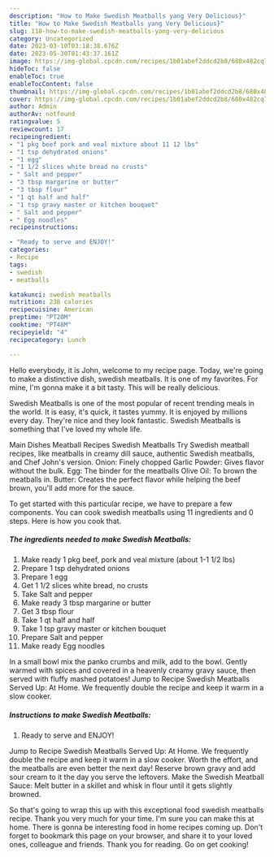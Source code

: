 ```yaml
---
description: "How to Make Swedish Meatballs yang Very Delicious}"
title: "How to Make Swedish Meatballs yang Very Delicious}"
slug: 118-how-to-make-swedish-meatballs-yang-very-delicious
category: Uncategorized
date: 2023-03-10T03:18:38.676Z
date: 2023-05-30T01:43:37.161Z
image: https://img-global.cpcdn.com/recipes/1b01abef2ddcd2b8/680x482cq70/swedish-meatballs-recipe-main-photo.jpg
hideToc: false
enableToc: true
enableTocContent: false
thumbnail: https://img-global.cpcdn.com/recipes/1b01abef2ddcd2b8/680x482cq70/swedish-meatballs-recipe-main-photo.jpg
cover: https://img-global.cpcdn.com/recipes/1b01abef2ddcd2b8/680x482cq70/swedish-meatballs-recipe-main-photo.jpg
author: Admin
authorAv: notfound
ratingvalue: 5
reviewcount: 17
recipeingredient:
- "1 pkg beef pork and veal mixture about 11 12 lbs"
- "1 tsp dehydrated onions"
- "1 egg"
- "1 1/2 slices white bread no crusts"
- " Salt and pepper"
- "3 tbsp margarine or butter"
- "3 tbsp flour"
- "1 qt half and half"
- "1 tsp gravy master or kitchen bouquet"
- " Salt and pepper"
- " Egg noodles"
recipeinstructions:

- "Ready to serve and ENJOY!"
categories:
- Recipe
tags:
- swedish
- meatballs

katakunci: swedish meatballs 
nutrition: 238 calories
recipecuisine: American
preptime: "PT20M"
cooktime: "PT48M"
recipeyield: "4"
recipecategory: Lunch

---
```



Hello everybody, it is John, welcome to my recipe page. Today, we're going to make a distinctive dish, swedish meatballs. It is one of my favorites. For mine, I'm gonna make it a bit tasty. This will be really delicious.

Swedish Meatballs is one of the most popular of recent trending meals in the world. It is easy, it's quick, it tastes yummy. It is enjoyed by millions every day. They're nice and they look fantastic. Swedish Meatballs is something that I've loved my whole life.

Main Dishes Meatball Recipes Swedish Meatballs Try Swedish meatball recipes, like meatballs in creamy dill sauce, authentic Swedish meatballs, and Chef John&#39;s version. Onion: Finely chopped Garlic Powder: Gives flavor without the bulk. Egg: The binder for the meatballs Olive Oil: To brown the meatballs in. Butter: Creates the perfect flavor while helping the beef brown, you&#39;ll add more for the sauce.


To get started with this particular recipe, we have to prepare a few components. You can cook swedish meatballs using 11 ingredients and 0 steps. Here is how you cook that.

<!--inarticleads1-->

##### The ingredients needed to make Swedish Meatballs:

1. Make ready 1 pkg beef, pork and veal mixture (about 1-1 1/2 lbs)
1. Prepare 1 tsp dehydrated onions
1. Prepare 1 egg
1. Get 1 1/2 slices white bread, no crusts
1. Take  Salt and pepper
1. Make ready 3 tbsp margarine or butter
1. Get 3 tbsp flour
1. Take 1 qt half and half
1. Take 1 tsp gravy master or kitchen bouquet
1. Prepare  Salt and pepper
1. Make ready  Egg noodles


In a small bowl mix the panko crumbs and milk, add to the bowl. Gently warmed with spices and covered in a heavenly creamy gravy sauce, then served with fluffy mashed potatoes! Jump to Recipe Swedish Meatballs Served Up: At Home. We frequently double the recipe and keep it warm in a slow cooker. 

<!--inarticleads2-->

##### Instructions to make Swedish Meatballs:


1. Ready to serve and ENJOY!

Jump to Recipe Swedish Meatballs Served Up: At Home. We frequently double the recipe and keep it warm in a slow cooker. Worth the effort, and the meatballs are even better the next day! Reserve brown gravy and add sour cream to it the day you serve the leftovers. Make the Swedish Meatball Sauce: Melt butter in a skillet and whisk in flour until it gets slightly browned. 

So that's going to wrap this up with this exceptional food swedish meatballs recipe. Thank you very much for your time. I'm sure you can make this at home. There is gonna be interesting food in home recipes coming up. Don't forget to bookmark this page on your browser, and share it to your loved ones, colleague and friends. Thank you for reading. Go on get cooking!
